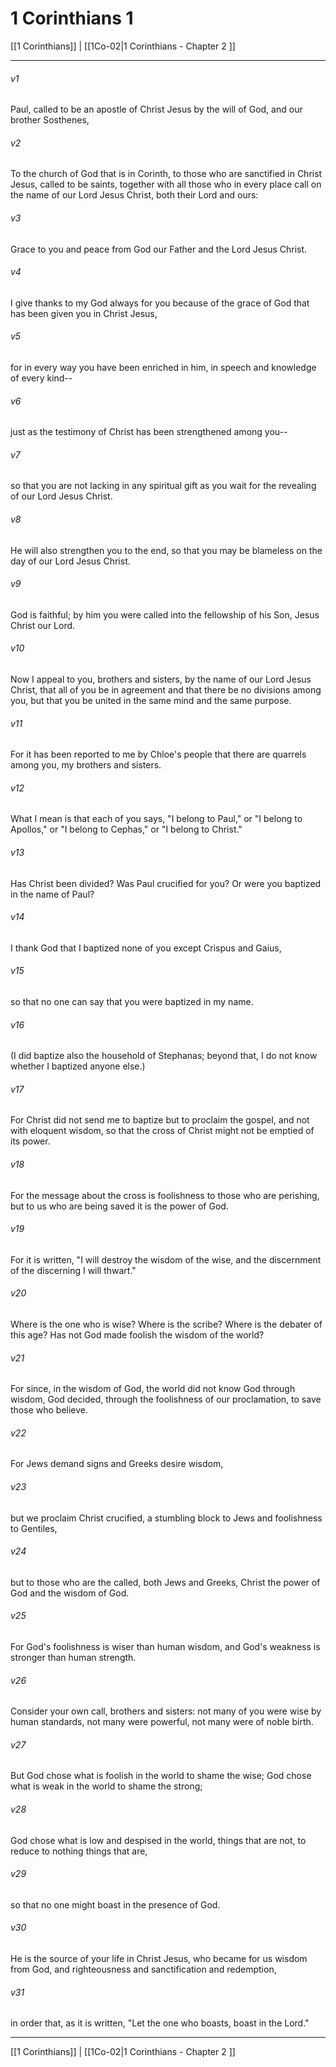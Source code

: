 # 1 Corinthians 1

[[1 Corinthians]] | [[1Co-02|1 Corinthians - Chapter 2 ]]
***

###### v1
Paul, called to be an apostle of Christ Jesus by the will of God, and our brother Sosthenes,
###### v2
To the church of God that is in Corinth, to those who are sanctified in Christ Jesus, called to be saints, together with all those who in every place call on the name of our Lord Jesus Christ, both their Lord and ours:
###### v3
Grace to you and peace from God our Father and the Lord Jesus Christ.
###### v4
I give thanks to my God always for you because of the grace of God that has been given you in Christ Jesus,
###### v5
for in every way you have been enriched in him, in speech and knowledge of every kind--
###### v6
just as the testimony of Christ has been strengthened among you--
###### v7
so that you are not lacking in any spiritual gift as you wait for the revealing of our Lord Jesus Christ.
###### v8
He will also strengthen you to the end, so that you may be blameless on the day of our Lord Jesus Christ.
###### v9
God is faithful; by him you were called into the fellowship of his Son, Jesus Christ our Lord.
###### v10
Now I appeal to you, brothers and sisters, by the name of our Lord Jesus Christ, that all of you be in agreement and that there be no divisions among you, but that you be united in the same mind and the same purpose.
###### v11
For it has been reported to me by Chloe's people that there are quarrels among you, my brothers and sisters.
###### v12
What I mean is that each of you says, "I belong to Paul," or "I belong to Apollos," or "I belong to Cephas," or "I belong to Christ."
###### v13
Has Christ been divided? Was Paul crucified for you? Or were you baptized in the name of Paul?
###### v14
I thank God that I baptized none of you except Crispus and Gaius,
###### v15
so that no one can say that you were baptized in my name.
###### v16
(I did baptize also the household of Stephanas; beyond that, I do not know whether I baptized anyone else.)
###### v17
For Christ did not send me to baptize but to proclaim the gospel, and not with eloquent wisdom, so that the cross of Christ might not be emptied of its power.
###### v18
For the message about the cross is foolishness to those who are perishing, but to us who are being saved it is the power of God.
###### v19
For it is written, "I will destroy the wisdom of the wise, and the discernment of the discerning I will thwart."
###### v20
Where is the one who is wise? Where is the scribe? Where is the debater of this age? Has not God made foolish the wisdom of the world?
###### v21
For since, in the wisdom of God, the world did not know God through wisdom, God decided, through the foolishness of our proclamation, to save those who believe.
###### v22
For Jews demand signs and Greeks desire wisdom,
###### v23
but we proclaim Christ crucified, a stumbling block to Jews and foolishness to Gentiles,
###### v24
but to those who are the called, both Jews and Greeks, Christ the power of God and the wisdom of God.
###### v25
For God's foolishness is wiser than human wisdom, and God's weakness is stronger than human strength.
###### v26
Consider your own call, brothers and sisters: not many of you were wise by human standards, not many were powerful, not many were of noble birth.
###### v27
But God chose what is foolish in the world to shame the wise; God chose what is weak in the world to shame the strong;
###### v28
God chose what is low and despised in the world, things that are not, to reduce to nothing things that are,
###### v29
so that no one might boast in the presence of God.
###### v30
He is the source of your life in Christ Jesus, who became for us wisdom from God, and righteousness and sanctification and redemption,
###### v31
in order that, as it is written, "Let the one who boasts, boast in the Lord."

***

[[1 Corinthians]] | [[1Co-02|1 Corinthians - Chapter 2 ]]
